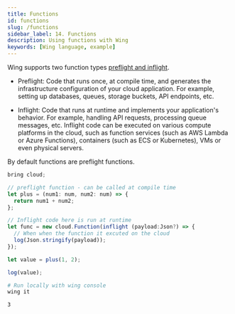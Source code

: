 ```yaml
---
title: Functions
id: functions
slug: /functions
sidebar_label: 14. Functions
description: Using functions with Wing
keywords: [Wing language, example]
---
```


Wing supports two function types [preflight and inflight](/docs/concepts/inflights).

- Preflight: Code that runs once, at compile time, and generates the infrastructure configuration of your cloud application. For example, setting up databases, queues, storage buckets, API endpoints, etc.

- Inflight: Code that runs at runtime and implements your application's behavior. For example, handling API requests, processing queue messages, etc. Inflight code can be executed on various compute platforms in the cloud, such as function services (such as AWS Lambda or Azure Functions), containers (such as ECS or Kubernetes), VMs or even physical servers.

By default functions are preflight functions.

```js playground example title="main.w"
bring cloud;

// preflight function - can be called at compile time
let plus = (num1: num, num2: num) => {
  return num1 + num2;
};

// Inflight code here is run at runtime
let func = new cloud.Function(inflight (payload:Json?) => {
  // When when the function it excuted on the cloud
  log(Json.stringify(payload));
});

let value = plus(1, 2);

log(value);
```

```bash title="Wing console output"
# Run locally with wing console
wing it

3
```